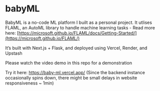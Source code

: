 # babyML
BabyML is a no-code ML platform I built as a personal project.
It utlises FLAML, an AutoML library to handle machine learning tasks -
Read more here: [https://microsoft.github.io/FLAML/docs/Getting-Started/](https://microsoft.github.io/FLAML/)

It’s built with Next.js + Flask, and deployed using Vercel, Render, and Upstash

Please watch the video demo in this repo for a demonstration

Try it here: https://baby-ml.vercel.app/
(Since the backend instance occasionally spins down, there might be small delays in website responsiveness ~ 1min)
